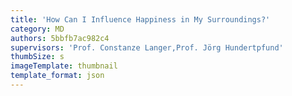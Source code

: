 ```yaml
---
title: 'How Can I Influence Happiness in My Surroundings?'
category: MD
authors: 5bbfb7ac982c4
supervisors: 'Prof. Constanze Langer,Prof. Jörg Hundertpfund'
thumbSize: s
imageTemplate: thumbnail
template_format: json
---
```


